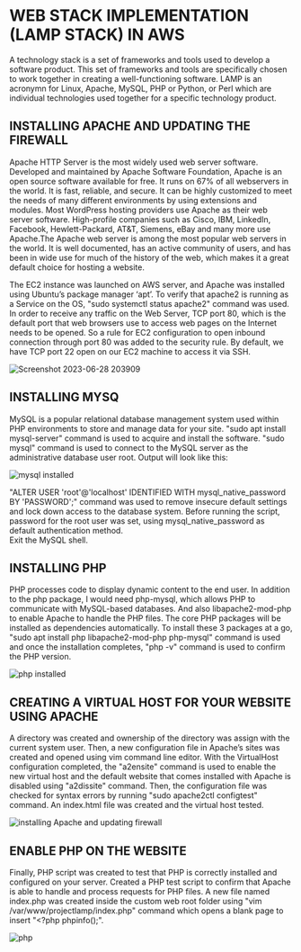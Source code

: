 # WEB STACK IMPLEMENTATION (LAMP STACK) IN AWS
 A technology stack is a set of frameworks and tools used to develop a software product. This set of frameworks and tools are specifically chosen to work together in creating a well-functioning software. LAMP is an acronymn for Linux, Apache, MySQL, PHP or Python, or Perl which are individual technologies used together for a specific technology product.

## INSTALLING APACHE AND UPDATING THE FIREWALL
 Apache HTTP Server is the most widely used web server software. Developed and maintained by Apache Software Foundation, Apache is an open source software available for free. It runs on 67% of all webservers in the world. It is fast, reliable, and secure. It can be highly customized to meet the needs of many different environments by using extensions and modules. Most WordPress hosting providers use Apache as their web server software. High-profile companies such as Cisco, IBM, LinkedIn, Facebook, Hewlett-Packard, AT&T, Siemens, eBay and many more use Apache.The Apache web server is among the most popular web servers in the world. It is well documented, has an active community of users, and has been in wide use for much of the history of the web, which makes it a great default choice for hosting a website.  

The EC2 instance was launched on AWS server, and Apache was installed using Ubuntu’s package manager ‘apt’.
To verify that apache2 is running as a Service on the OS, "sudo systemctl status apache2" command was used.
In order to receive any traffic on the Web Server, TCP port 80, which is the default port that web browsers use to access web pages on the Internet needs to be opened. So a rule for EC2 configuration to open inbound connection through port 80 was added to the security rule. By default, we have TCP port 22 open on our EC2 machine to access it via SSH. 

![Screenshot 2023-06-28 203909](https://github.com/Saidat23/devops.pbl/assets/138054715/74f0bffa-4a70-42e2-8c16-e7c5556fc340)

## INSTALLING MYSQ
  MySQL is a popular relational database management system used within PHP environments to store and manage data for your site.
"sudo apt install mysql-server" command is used to acquire and install the software.
"sudo mysql" command is used to connect to the MySQL server as the administrative database user root.
 Output will look like this:
 
![mysql installed](https://github.com/Saidat23/devops.pbl/assets/138054715/36144c9f-6490-445b-ac37-6f6301b51f92)

"ALTER USER 'root'@'localhost' IDENTIFIED WITH mysql_native_password BY 'PASSWORD';" command was used to remove insecure default settings and lock down access to the database system. Before running the script, password for the root user was set, using mysql_native_password as default authentication method.  
Exit the MySQL shell.

## INSTALLING PHP
 PHP  processes code to display dynamic content to the end user. In addition to the php package, I would need php-mysql, which allows PHP to communicate with MySQL-based databases. And also libapache2-mod-php to enable Apache to handle the PHP files. The core PHP packages will be installed as dependencies automatically.
To install these 3 packages at a go, "sudo apt install php libapache2-mod-php php-mysql" command is used and once the installation completes, "php -v" command is used to confirm the PHP version.

![php installed](https://github.com/Saidat23/devops.pbl/assets/138054715/7632d4e1-604c-41c8-bb0d-bcbb669ea9c1)

## CREATING A VIRTUAL HOST FOR YOUR WEBSITE USING APACHE  


A directory was created and ownership of the directory was assign with the current system user. Then, a new configuration file in Apache’s sites was created and opened using vim command line editor.
With the VirtualHost configuration completed, the "a2ensite" command is used to enable the new virtual host and the default website that comes installed with Apache is disabled using "a2dissite" command.
Then, the configuration file was checked for syntax errors by running "sudo apache2ctl configtest" command. An index.html file was created and the virtual host tested. 

![installing Apache and updating firewall](https://github.com/Saidat23/devops.pbl/assets/138054715/41c0bd72-a351-44d6-a56e-07b4eca34f90)

## ENABLE PHP ON THE WEBSITE
Finally, PHP script was created to test that PHP is correctly installed and configured on your server.
Created a PHP test script to confirm that Apache is able to handle and process requests for PHP files.
A new file named index.php was created inside the custom web root folder using "vim /var/www/projectlamp/index.php" command which opens a blank page to insert
"<?php
phpinfo();".

![php](https://github.com/Saidat23/devops.pbl/assets/138054715/78462150-e2f1-4246-b4bb-8f0f3de0459c)





